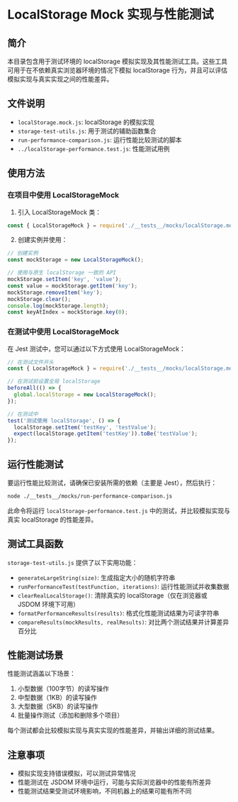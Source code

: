 # LocalStorage Mock 实现与性能测试

## 简介

本目录包含用于测试环境的 localStorage 模拟实现及其性能测试工具。这些工具可用于在不依赖真实浏览器环境的情况下模拟 localStorage 行为，并且可以评估模拟实现与真实实现之间的性能差异。

## 文件说明

- `localStorage.mock.js`: localStorage 的模拟实现
- `storage-test-utils.js`: 用于测试的辅助函数集合
- `run-performance-comparison.js`: 运行性能比较测试的脚本
- `../localStorage-performance.test.js`: 性能测试用例

## 使用方法

### 在项目中使用 LocalStorageMock

1. 引入 LocalStorageMock 类：

```javascript
const { LocalStorageMock } = require('./__tests__/mocks/localStorage.mock');
```

2. 创建实例并使用：

```javascript
// 创建实例
const mockStorage = new LocalStorageMock();

// 使用与原生 localStorage 一致的 API
mockStorage.setItem('key', 'value');
const value = mockStorage.getItem('key');
mockStorage.removeItem('key');
mockStorage.clear();
console.log(mockStorage.length);
const keyAtIndex = mockStorage.key(0);
```

### 在测试中使用 LocalStorageMock

在 Jest 测试中，您可以通过以下方式使用 LocalStorageMock：

```javascript
// 在测试文件开头
const { LocalStorageMock } = require('./__tests__/mocks/localStorage.mock');

// 在测试前设置全局 localStorage
beforeAll(() => {
  global.localStorage = new LocalStorageMock();
});

// 在测试中
test('测试使用 localStorage', () => {
  localStorage.setItem('testKey', 'testValue');
  expect(localStorage.getItem('testKey')).toBe('testValue');
});
```

## 运行性能测试

要运行性能比较测试，请确保已安装所需的依赖（主要是 Jest），然后执行：

```bash
node ./__tests__/mocks/run-performance-comparison.js
```

此命令将运行 `localStorage-performance.test.js` 中的测试，并比较模拟实现与真实 localStorage 的性能差异。

## 测试工具函数

`storage-test-utils.js` 提供了以下实用功能：

- `generateLargeString(size)`: 生成指定大小的随机字符串
- `runPerformanceTest(testFunction, iterations)`: 运行性能测试并收集数据
- `clearRealLocalStorage()`: 清除真实的 localStorage（仅在浏览器或 JSDOM 环境下可用）
- `formatPerformanceResults(results)`: 格式化性能测试结果为可读字符串
- `compareResults(mockResults, realResults)`: 对比两个测试结果并计算差异百分比

## 性能测试场景

性能测试涵盖以下场景：

1. 小型数据（100字节）的读写操作
2. 中型数据（1KB）的读写操作
3. 大型数据（5KB）的读写操作
4. 批量操作测试（添加和删除多个项目）

每个测试都会比较模拟实现与真实实现的性能差异，并输出详细的测试结果。

## 注意事项

- 模拟实现支持错误模拟，可以测试异常情况
- 性能测试在 JSDOM 环境中运行，可能与实际浏览器中的性能有所差异
- 性能测试结果受测试环境影响，不同机器上的结果可能有所不同 